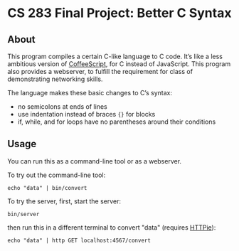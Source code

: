 # CS 283 Final Project: Better C Syntax

## About

This program compiles a certain C-like language to C code. It’s like a less ambitious version of [CoffeeScript](http://coffeescript.org/), for C instead of JavaScript. This program also provides a webserver, to fulfill the requirement for class of demonstrating networking skills.

The language makes these basic changes to C’s syntax:

- no semicolons at ends of lines
- use indentation instead of braces `{}` for blocks
- if, while, and for loops have no parentheses around their conditions

## Usage

You can run this as a command-line tool or as a webserver.

To try out the command-line tool:

    echo "data" | bin/convert

To try the server, first, start the server:

	bin/server

then run this in a different terminal to convert "data" (requires [HTTPie](https://github.com/jkbr/httpie)):

	echo "data" | http GET localhost:4567/convert
